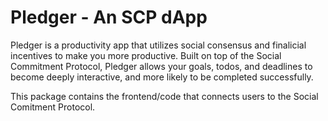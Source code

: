 # Pledger - An SCP dApp

Pledger is a productivity app that utilizes social consensus and finalicial incentives to make you more productive. Built on top of the Social Commitment Protocol, Pledger allows your goals, todos, and deadlines to become deeply interactive, and more likely to be completed successfully.

This package contains the frontend/code that connects users to the Social Comitment Protocol.